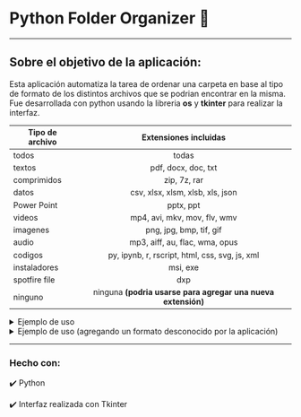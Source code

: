 # Python Folder Organizer 📂
---

## Sobre el objetivo de la aplicación:
Esta aplicación automatiza la tarea de ordenar una carpeta en base al tipo de formato de los distintos archivos que se podrian encontrar en la misma. Fue desarrollada con python usando la libreria **os** y **tkinter** para realizar la interfaz.

|Tipo de archivo|Extensiones incluidas|
|---------------|:---------------------:|
|todos|todas|
|textos|pdf, docx, doc, txt|
|comprimidos|zip, 7z, rar|
|datos|csv, xlsx, xlsm, xlsb, xls, json|
|Power Point|pptx, ppt|
|videos|mp4, avi, mkv, mov, flv, wmv|
|imagenes|png, jpg, bmp, tif, gif|
|audio|mp3, aiff, au, flac, wma, opus|
|codigos|py, ipynb, r, rscript, html, css, svg, js, xml|
|instaladores| msi, exe|
|spotfire file|dxp|
|ninguno|ninguna **(podria usarse para agregar una nueva extensión)**|


<details>
  <summary>Ejemplo de uso</summary>
  
  <img src="assets/folder_organizer_1.gif" alt="">
  
  
</details>


<details>
  <summary>Ejemplo de uso (agregando un formato desconocido por la aplicación)</summary>
  
  <img src="assets/folder_organizer_extension_add.gif" alt="">
  
  
</details>


---
### Hecho con:
 ✔️ Python
  
 ✔️ Interfaz realizada con Tkinter
 
